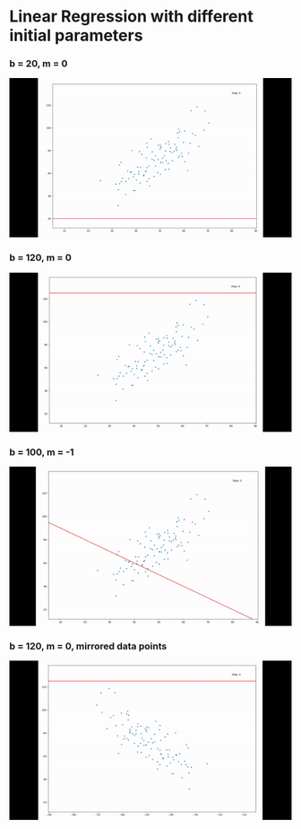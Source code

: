 # Linear Regression with different initial parameters

### b = 20, m = 0
![](Demos/20_0.gif)

### b = 120, m = 0
![](Demos/120_0.gif)

### b = 100, m = -1
![](Demos/100_-1.gif)

### b = 120, m = 0, mirrored data points
![](Demos/120_0_mirror.gif)

